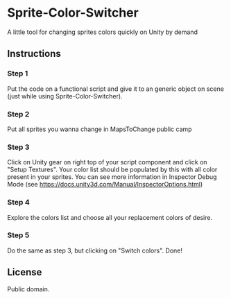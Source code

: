 # Sprite-Color-Switcher
A little tool for changing sprites colors quickly on Unity by demand

## Instructions
### Step 1
Put the code on a functional script and give it to an generic object on scene (just while using Sprite-Color-Switcher).

### Step 2
Put all sprites you wanna change in MapsToChange public camp

### Step 3
Click on Unity gear on right top of your script component and click on "Setup Textures". Your color list should be populated by this with all color present in your sprites. You can see more information in Inspector Debug Mode (see https://docs.unity3d.com/Manual/InspectorOptions.html)

### Step 4
Explore the colors list and choose all your replacement colors of desire.

### Step 5
Do the same as step 3, but clicking on "Switch colors". Done!

## License
Public domain.
